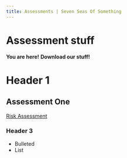 ```yaml
---
title: Assessments | Seven Seas Of Something
---
```


Assessment stuff
=====

**You are here!**
**Download our stuff!**



# Header 1
## Assessment One

<a href="https://github.com/7SeasOfSomething/UnnamedGame/raw/master/docs/assessment1/risk1%20TEMP.pdf">Risk Assessment</a>

### Header 3

- Bulleted
- List
